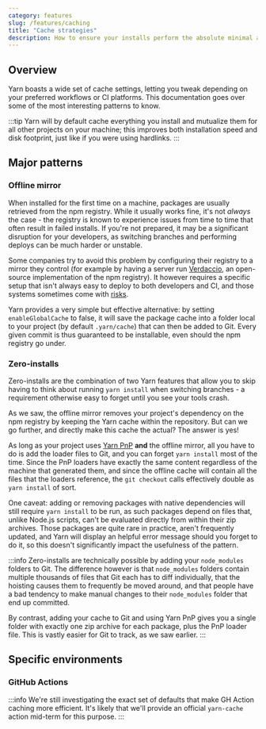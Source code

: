 ```yaml
---
category: features
slug: /features/caching
title: "Cache strategies"
description: How to ensure your installs perform the absolute minimal amount of work.
---
```


## Overview

Yarn boasts a wide set of cache settings, letting you tweak depending on your preferred workflows or CI platforms. This documentation goes over some of the most interesting patterns to know.

:::tip
Yarn will by default cache everything you install and mutualize them for all other projects on your machine; this improves both installation speed and disk footprint, just like if you were using hardlinks.
:::

## Major patterns

### Offline mirror

When installed for the first time on a machine, packages are usually retrieved from the npm registry. While it usually works fine, it's not _always_ the case - the registry is known to experience issues from time to time that often result in failed installs. If you're not prepared, it may be a significant disruption for your developers, as switching branches and performing deploys can be much harder or unstable.

Some companies try to avoid this problem by configuring their registry to a mirror they control (for example by having a server run [Verdaccio](https://verdaccio.org/), an open-source implementation of the npm registry). It however requires a specific setup that isn't always easy to deploy to both developers and CI, and those systems sometimes come with [risks](https://medium.com/%2540alex.birsan/dependency-confusion-4a5d60fec610).

Yarn provides a very simple but effective alternative: by setting `enableGlobalCache` to false, it will save the package cache into a folder local to your project (by default `.yarn/cache`) that can then be added to Git. Every given commit is thus guaranteed to be installable, even should the npm registry go under.

### Zero-installs

Zero-installs are the combination of two Yarn features that allow you to skip having to think about running `yarn install` when switching branches - a requirement otherwise easy to forget until you see your tools crash.

As we saw, the offline mirror removes your project's dependency on the npm registry by keeping the Yarn cache within the repository. But can we go further, and directly make this cache the actual? The answer is yes!

As long as your project uses [Yarn PnP](/) **and** the offline mirror, all you have to do is add the loader files to Git, and you can forget `yarn install` most of the time. Since the PnP loaders have exactly the same content regardless of the machine that generated them, and since the offline cache will contain all the files that the loaders reference, the `git checkout` calls effectively double as `yarn install` of sort.

One caveat: adding or removing packages with native dependencies will still require `yarn install` to be run, as such packages depend on files that, unlike Node.js scripts, can't be evaluated directly from within their zip archives. Those packages are quite rare in practice, aren't frequently updated, and Yarn will display an helpful error message should you forget to do it, so this doesn't significantly impact the usefulness of the pattern.

:::info
Zero-installs are technically possible by adding your `node_modules` folders to Git. The difference however is that `node_modules` folders contain multiple thousands of files that Git each has to diff individually, that the hoisting causes them to frequently be moved around, and that people have a bad tendency to make manual changes to their `node_modules` folder that end up committed.

By contrast, adding your cache to Git and using Yarn PnP gives you a single folder with exactly one zip archive for each package, plus the PnP loader file. This is vastly easier for Git to track, as we saw earlier.
:::

## Specific environments

### GitHub Actions

:::info
We're still investigating the exact set of defaults that make GH Action caching more efficient. It's likely that we'll provide an official `yarn-cache` action mid-term for this purpose.
:::
